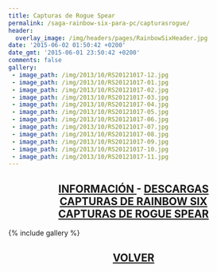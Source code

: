 ```yaml
---
title: Capturas de Rogue Spear
permalink: /saga-rainbow-six-para-pc/capturasrogue/
header:
  overlay_image: /img/headers/pages/RainbowSixHeader.jpg
date: '2015-06-02 01:50:42 +0200'
date_gmt: '2015-06-01 23:50:42 +0200'
comments: false
gallery:
 - image_path: /img/2013/10/RS20121017-12.jpg
 - image_path: /img/2013/10/RS20121017-01.jpg
 - image_path: /img/2013/10/RS20121017-02.jpg
 - image_path: /img/2013/10/RS20121017-03.jpg
 - image_path: /img/2013/10/RS20121017-04.jpg
 - image_path: /img/2013/10/RS20121017-05.jpg
 - image_path: /img/2013/10/RS20121017-06.jpg
 - image_path: /img/2013/10/RS20121017-07.jpg
 - image_path: /img/2013/10/RS20121017-08.jpg
 - image_path: /img/2013/10/RS20121017-09.jpg
 - image_path: /img/2013/10/RS20121017-10.jpg
 - image_path: /img/2013/10/RS20121017-11.jpg
---
```

<h2 style="text-align: center;"><strong><a href="/saga-rainbow-six-para-pc/informacion/">INFORMACIÓN </a>- <a href="/saga-rainbow-six-para-pc/descargar/">DESCARGAS</a><br>
<a href="/saga-rainbow-six-para-pc/capturasr6/">CAPTURAS DE RAINBOW SIX</a><br>
<a href="/saga-rainbow-six-para-pc/capturasrogue/">CAPTURAS DE ROGUE SPEAR</a></strong></h2>

{% include gallery %}

<h2 style="text-align: center;"><a href="/saga-rainbow-six-para-pc/"><strong>VOLVER</strong></a></h2>



